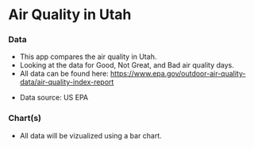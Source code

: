 # Air Quality in Utah

### Data
* This app compares the air quality in Utah.
* Looking at the data for Good, Not Great, and Bad air quality days.
* All data can be found here: https://www.epa.gov/outdoor-air-quality-data/air-quality-index-report
 - Data source: US EPA
 
### Chart(s)
* All data will be vizualized using a bar chart.
